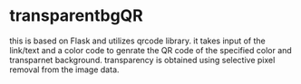 # transparentbgQR
this is based on Flask and utilizes qrcode library. it takes input of the link/text and a color code to genrate the QR code of the specified color and transparnet background. transparency is obtained using selective pixel removal from the image data.
